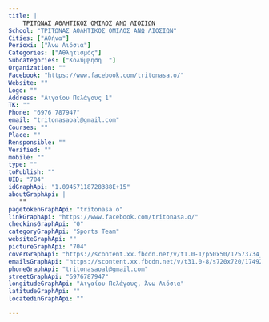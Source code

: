 ```yaml
---
title: |
    ΤΡΙΤΩΝΑΣ ΑΘΛΗΤΙΚΟΣ ΟΜΙΛΟΣ ΑΝΩ ΛΙΟΣΙΩΝ
School: "ΤΡΙΤΩΝΑΣ ΑΘΛΗΤΙΚΟΣ ΟΜΙΛΟΣ ΑΝΩ ΛΙΟΣΙΩΝ"
Cities: ["Αθήνα"]
Perioxi: ["Άνω Λιόσια"]
Categories: ["Αθλητισμός"]
Subcategories: ["Κολύμβηση  "]
Organization: ""
Facebook: "https://www.facebook.com/tritonasa.o/"
Website: ""
Logo: ""
Address: "Αιγαίου Πελάγους 1"
TK: ""
Phone: "6976 787947"
email: "tritonasaoal@gmail.com"
Courses: ""
Place: ""
Rensponsible: ""
Verified: ""
mobile: ""
type: ""
toPublish: ""
UID: "704"
idGraphApi: "1.09457118728388E+15"
aboutGraphApi: | 
   ""
pagetokenGraphApi: "tritonasa.o"
linkGraphApi: "https://www.facebook.com/tritonasa.o/"
checkinsGraphApi: "0"
categoryGraphApi: "Sports Team"
websiteGraphApi: ""
pictureGraphApi: "704"
coverGraphApi: "https://scontent.xx.fbcdn.net/v/t1.0-1/p50x50/12573734_1094572983950365_2786510413025174240_n.jpg?oh=caa0ca2dfe4d41f457297365e7f5a504&amp;oe=5B07FBA6"
emailsGraphApi: "https://scontent.xx.fbcdn.net/v/t31.0-8/s720x720/17492866_1536434193097573_516715215357371233_o.jpg?oh=902a91d7cb7fb5aa28a67baecdd963ac&amp;oe=5B465208"
phoneGraphApi: "tritonasaoal@gmail.com"
streetGraphApi: "6976787947"
longitudeGraphApi: "Αιγαίου Πελάγους, Άνω Λιόσια"
latitudeGraphApi: ""
locatedinGraphApi: ""

---
```




